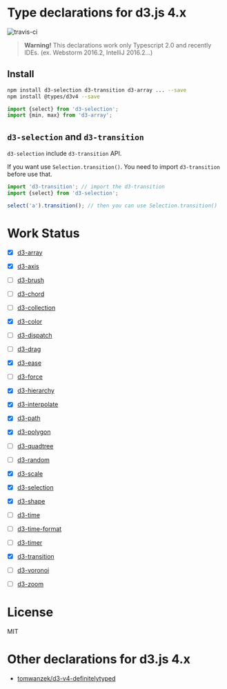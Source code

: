 Type declarations for d3.js 4.x
================================================
![travis-ci](https://travis-ci.org/iamssen/typings-d3.svg?branch=master)

> **Warning!**
> This declarations work only Typescript 2.0 and recently IDEs.
> (ex. Webstorm 2016.2, IntelliJ 2016.2...)

Install
------------------------------------------------
```bash
npm install d3-selection d3-transition d3-array ... --save
npm install @types/d3v4 --save
```

```typescript
import {select} from 'd3-selection';
import {min, max} from 'd3-array';
```

`d3-selection` and `d3-transition`
------------------------------------------------
`d3-selection` include `d3-transition` API.

If you want use `Selection.transition()`. You need to import `d3-transition` before use that.

```typescript
import 'd3-transition'; // import the d3-transition
import {select} from 'd3-selection';

select('a').transition(); // then you can use Selection.transition()
```


Work Status
================================================
- [x] [d3-array](https://github.com/d3/d3-array)
- [x] [d3-axis](https://github.com/d3/d3-axis)
- [ ] [d3-brush](https://github.com/d3/d3-brush)
- [ ] [d3-chord](https://github.com/d3/d3-chord)
- [ ] [d3-collection](https://github.com/d3/d3-collection)
- [x] [d3-color](https://github.com/d3/d3-color)
- [ ] [d3-dispatch](https://github.com/d3/d3-dispatch)
- [ ] [d3-drag](https://github.com/d3/d3-drag)
- [x] [d3-ease](https://github.com/d3/d3-ease)
- [ ] [d3-force](https://github.com/d3/d3-force)
- [x] [d3-hierarchy](https://github.com/d3/d3-hierarchy)
- [x] [d3-interpolate](https://github.com/d3/d3-interpolate)
- [x] [d3-path](https://github.com/d3/d3-path)
- [x] [d3-polygon](https://github.com/d3/d3-polygon)
- [ ] [d3-quadtree](https://github.com/d3/d3-quadtree)
- [ ] [d3-random](https://github.com/d3/d3-random)
- [x] [d3-scale](https://github.com/d3/d3-scale)
- [x] [d3-selection](https://github.com/d3/d3-selection)
- [x] [d3-shape](https://github.com/d3/d3-shape)
- [ ] [d3-time](https://github.com/d3/d3-time)
- [ ] [d3-time-format](https://github.com/d3/d3-time-format)
- [ ] [d3-timer](https://github.com/d3/d3-timer)
- [x] [d3-transition](https://github.com/d3/d3-transition)
- [ ] [d3-voronoi](https://github.com/d3/d3-voronoi)
- [ ] [d3-zoom](https://github.com/d3/d3-zoom)


License
================================================
MIT


Other declarations for d3.js 4.x
================================================
- [tomwanzek/d3-v4-definitelytyped](https://github.com/tomwanzek/d3-v4-definitelytyped)